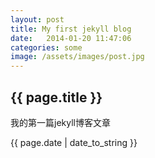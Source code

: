 ```yaml
---
layout: post
title: My first jekyll blog
date:   2014-01-20 11:47:06
categories: some
image: /assets/images/post.jpg
---
```

<h2>{{ page.title }}</h2>
<p>我的第一篇jekyll博客文章</p>
<p>{{ page.date | date_to_string }}</p>